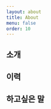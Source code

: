 ```yaml
---
layout: about
title: About
menu: false
order: 10
---
```


## 소개

<!-- 소개 -->

## 이력

<!-- - 위즈돔에서 Spring기반의 굿모닝미리(경기도 좌석예약버스)앱 개발 -->

<!-- - 위즈돔에서 React로 SK/Kakao 통근 버스 예약 앱 개발 -->

<!-- ## 사이드프로젝트 -->

<!-- - [react-redux-material-meteor](https://github.com/isme2n/react-redux-material-meteor) - 보일러 플레이트 -->

## 하고싶은 말

<!-- 다양한 사이드 프로젝트 제안, 친구 제안, 번개 제안 등등 해주시면 좋아합니다. -->
